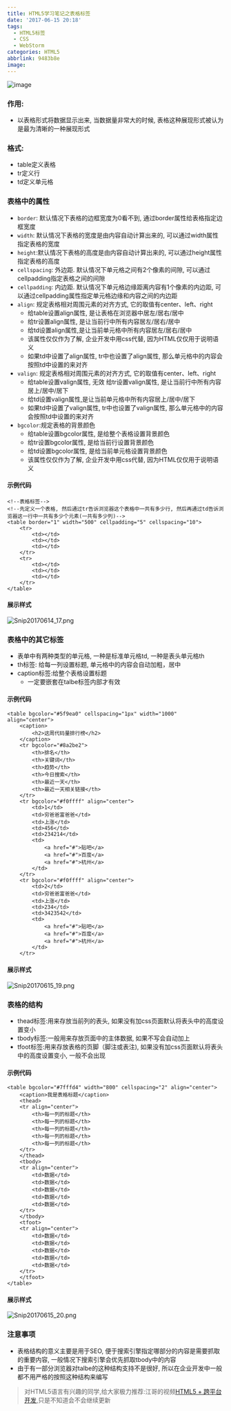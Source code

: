 ```yaml
---
title: HTML5学习笔记之表格标签
date: '2017-06-15 20:18'
tags:
  - HTML5标签
  - CSS
  - WebStorm
categories: HTML5
abbrlink: 9483b8e
image:
---
```






![image](http://upload-images.jianshu.io/upload_images/647982-151e7c132c68a833.png?imageMogr2/auto-orient/strip%7CimageView2/2/w/1240)

<!-- more -->


### 作用:
- 以表格形式将数据显示出来, 当数据量非常大的时候, 表格这种展现形式被认为是最为清晰的一种展现形式

### 格式:
- table定义表格
- tr定义行
- td定义单元格

### 表格中的属性

- `border`: 默认情况下表格的边框宽度为0看不到, 通过border属性给表格指定边框宽度
- `width`: 默认情况下表格的宽度是由内容自动计算出来的, 可以通过width属性指定表格的宽度
- `height`:默认情况下表格的高度是由内容自动计算出来的, 可以通过height属性指定表格的高度
- `cellspacing`: 外边距. 默认情况下单元格之间有2个像素的间隙, 可以通过cellpadding指定表格之间的间隙
- `cellpadding`: 内边距. 默认情况下单元格边缘距离内容有1个像素的内边距, 可以通过cellpadding属性指定单元格边缘和内容之间的内边距
- `align`: 规定表格相对周围元素的对齐方式, 它的取值有center、left、right
  - 给table设置align属性, 是让表格在浏览器中居左/居右/居中
  - 给tr设置align属性, 是让当前行中所有内容居左/居右/居中
  - 给td设置align属性,是让当前单元格中所有内容居左/居右/居中
  - 该属性仅仅作为了解, 企业开发中用css代替, 因为HTML仅仅用于说明语义
  - 如果td中设置了align属性, tr中也设置了align属性, 那么单元格中的内容会按照td中设置的来对齐
- `valign`: 规定表格相对周围元素的对齐方式, 它的取值有center、left、right
  - 给table设置valign属性, 无效
给tr设置valign属性, 是让当前行中所有内容居上/居中/居下
  - 给td设置valign属性,是让当前单元格中所有内容居上/居中/居下
  - 如果td中设置了valign属性, tr中也设置了valign属性, 那么单元格中的内容会按照td中设置的来对齐
- `bgcolor`:规定表格的背景颜色
  - 给table设置bgcolor属性, 是给整个表格设置背景颜色
  - 给tr设置bgcolor属性, 是给当前行设置背景颜色
  - 给td设置bgcolor属性, 是给当前单元格设置背景颜色
  - 该属性仅仅作为了解, 企业开发中用css代替, 因为HTML仅仅用于说明语义

#### 示例代码

```objc
<!--表格标签-->
<!--先定义一个表格, 然后通过tr告诉浏览器这个表格中一共有多少行, 然后再通过td告诉浏览器这一行中一共有多少个元素(一共有多少列)-->
<table border="1" width="500" cellpadding="5" cellspacing="10">
    <tr>
        <td></td>
        <td></td>
        <td></td>
    </tr>
    <tr>
        <td></td>
        <td></td>
        <td></td>
    </tr>
</table>

```

#### 展示样式

![Snip20170614_17.png](http://upload-images.jianshu.io/upload_images/4122543-cac6e5756352e691.png?imageMogr2/auto-orient/strip%7CimageView2/2/w/1240)

### 表格中的其它标签

- 表单中有两种类型的单元格, 一种是标准单元格td, 一种是表头单元格th
- th标签: 给每一列设置标题, 单元格中的内容会自动加粗，居中
- caption标签:给整个表格设置标题
  - 一定要嵌套在talbe标签内部才有效

#### 示例代码

```objc
<table bgcolor="#5f9ea0" cellspacing="1px" width="1000" align="center">
    <caption>
        <h2>这周代码量排行榜</h2>
    </caption>
    <tr bgcolor="#8a2be2">
        <th>排名</th>
        <th>关键词</th>
        <th>趋势</th>
        <th>今日搜索</th>
        <th>最近一天</th>
        <th>最近一天相关链接</th>
    </tr>
    <tr bgcolor="#f0ffff" align="center">
        <td>1</td>
        <td>穷爸爸富爸爸</td>
        <td>上涨</td>
        <td>456</td>
        <td>234214</td>
        <td>
            <a href="#">贴吧</a>
            <a href="#">百度</a>
            <a href="#">杭州</a>
        </td>
    </tr>
    <tr bgcolor="#f0ffff" align="center">
        <td>2</td>
        <td>穷爸爸富爸爸</td>
        <td>上涨</td>
        <td>234</td>
        <td>3423542</td>
        <td>
            <a href="#">贴吧</a>
            <a href="#">百度</a>
            <a href="#">杭州</a>
        </td>
    </tr>
```
#### 展示样式


![Snip20170615_19.png](http://upload-images.jianshu.io/upload_images/4122543-70f5e09e43e7df60.png?imageMogr2/auto-orient/strip%7CimageView2/2/w/1240)


### 表格的结构

- thead标签:用来存放当前列的表头, 如果没有加css页面默认将表头中的高度设置变小
- tbody标签:一般用来存放页面中的主体数据, 如果不写会自动加上
- tfoot标签:用来存放表格的页脚（脚注或表注), 如果没有加css页面默认将表头中的高度设置变小, 一般不会出现


#### 示例代码

```objc
<table bgcolor="#7fffd4" width="800" cellspacing="2" align="center">
    <caption>我是表格标题</caption>
    <thead>
    <tr align="center">
        <th>每一列的标题</th>
        <th>每一列的标题</th>
        <th>每一列的标题</th>
        <th>每一列的标题</th>
        <th>每一列的标题</th>
    </tr>
    </thead>
    <tbody>
    <tr align="center">
        <td>数据</td>
        <td>数据</td>
        <td>数据</td>
        <td>数据</td>
        <td>数据</td>
    </tr>
    </tbody>
    <tfoot>
    <tr align="center">
        <td>数据</td>
        <td>数据</td>
        <td>数据</td>
        <td>数据</td>
        <td>数据</td>
    </tr>
    </tfoot>
</table>
```

#### 展示样式


![Snip20170615_20.png](http://upload-images.jianshu.io/upload_images/4122543-00a3d46f21a7cce7.png?imageMogr2/auto-orient/strip%7CimageView2/2/w/1240)


### 注意事项
- 表格结构的意义主要是用于SEO, 便于搜索引擎指定哪部分的内容是需要抓取的重要内容, 一般情况下搜索引擎会优先抓取tbody中的内容
- 由于有一部分浏览器对talbe的这种结构支持不是很好, 所以在企业开发中一般都不用严格的按照这种结构来编写



> 对HTML5语言有兴趣的同学,给大家极力推荐:江哥的视频[HTML5 + 跨平台开发](http://study.163.com/course/introduction.htm?courseId=1003864040),只是不知道会不会继续更新